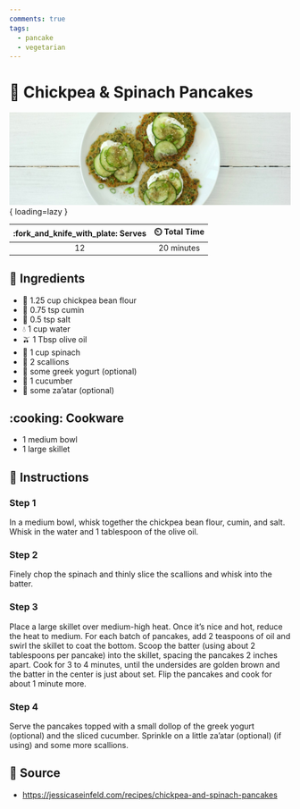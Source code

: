 ```yaml
---
comments: true
tags:
  - pancake
  - vegetarian
---
```

# :pancakes: Chickpea & Spinach Pancakes

![Chickpea and Spinach Pancakes](../assets/images/chickpea-and-spinach-pancakes.jpg){ loading=lazy }

| :fork_and_knife_with_plate: Serves | :timer_clock: Total Time |
|:----------------------------------:|:-----------------------: |
| 12 | 20 minutes |

## :salt: Ingredients

- :falafel: 1.25 cup chickpea bean flour
- :herb: 0.75 tsp cumin
- :salt: 0.5 tsp salt
- :droplet: 1 cup water
- :olive: 1 Tbsp olive oil
- :leafy_green: 1 cup spinach
- :herb: 2 scallions
- :sake: some greek yogurt (optional)
- :cucumber: 1 cucumber
- :mate: some za’atar (optional)

## :cooking: Cookware

- 1 medium bowl
- 1 large skillet

## :pencil: Instructions

### Step 1

In a medium bowl, whisk together the chickpea bean flour, cumin, and salt. Whisk in the water and 1 tablespoon of the
olive oil.

### Step 2

Finely chop the spinach and thinly slice the scallions and whisk into the batter.

### Step 3

Place a large skillet over medium-high heat. Once it’s nice and hot, reduce the heat to medium. For each batch of
pancakes, add 2 teaspoons of oil and swirl the skillet to coat the bottom. Scoop the batter (using about 2 tablespoons
per pancake) into the skillet, spacing the pancakes 2 inches apart. Cook for 3 to 4 minutes, until the undersides are
golden brown and the batter in the center is just about set. Flip the pancakes and cook for about 1 minute more.

### Step 4

Serve the pancakes topped with a small dollop of the greek yogurt (optional) and the sliced cucumber. Sprinkle on a
little za’atar (optional) (if using) and some more scallions.

## :link: Source

- <https://jessicaseinfeld.com/recipes/chickpea-and-spinach-pancakes>
